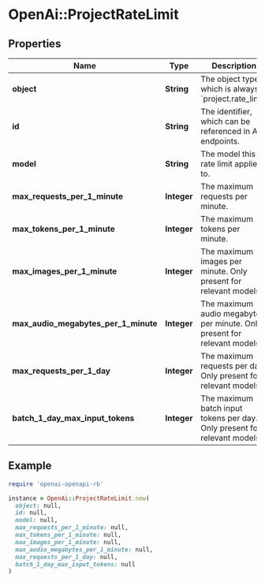 # OpenAi::ProjectRateLimit

## Properties

| Name | Type | Description | Notes |
| ---- | ---- | ----------- | ----- |
| **object** | **String** | The object type, which is always &#x60;project.rate_limit&#x60; |  |
| **id** | **String** | The identifier, which can be referenced in API endpoints. |  |
| **model** | **String** | The model this rate limit applies to. |  |
| **max_requests_per_1_minute** | **Integer** | The maximum requests per minute. |  |
| **max_tokens_per_1_minute** | **Integer** | The maximum tokens per minute. |  |
| **max_images_per_1_minute** | **Integer** | The maximum images per minute. Only present for relevant models. | [optional] |
| **max_audio_megabytes_per_1_minute** | **Integer** | The maximum audio megabytes per minute. Only present for relevant models. | [optional] |
| **max_requests_per_1_day** | **Integer** | The maximum requests per day. Only present for relevant models. | [optional] |
| **batch_1_day_max_input_tokens** | **Integer** | The maximum batch input tokens per day. Only present for relevant models. | [optional] |

## Example

```ruby
require 'openai-openapi-rb'

instance = OpenAi::ProjectRateLimit.new(
  object: null,
  id: null,
  model: null,
  max_requests_per_1_minute: null,
  max_tokens_per_1_minute: null,
  max_images_per_1_minute: null,
  max_audio_megabytes_per_1_minute: null,
  max_requests_per_1_day: null,
  batch_1_day_max_input_tokens: null
)
```

